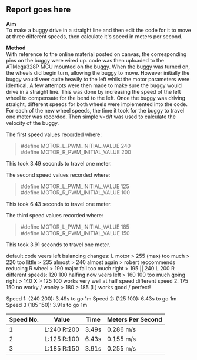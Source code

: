 ## Report goes here
**Aim**  
To make a buggy drive in a straight line and then edit the code for it to move at three different speeds, then calculate it's speed in meters per second.

**Method**  
With reference to the online material posted on canvas, the corresponding pins on the buggy were wired up. code was then uploaded to the ATMega328P MCU mounted on the buggy. When the buggy was turned on, the wheels did begin turn, allowing the buggy to move. However initially the buggy would veer quite heavily to the left whilst the motor parameters were identical. A few attempts were then made to make sure the buggy would drive in a straight line. This was done by increasing the speed of the left wheel to compensate for the bend to the left. Once the buggy was driving straight, different speeds for both wheels were implemented into the code. For each of the new wheel speeds, the time it took for the buggy to travel one meter was recorded. Then simple v=d/t was used to calculate the velocity of the buggy.

The first speed values recorded where:  
> #define MOTOR_L_PWM_INITIAL_VALUE 240  
> #define MOTOR_R_PWM_INITIAL_VALUE 200  

This took 3.49 seconds to travel one meter.

The second speed values recorded where:  
> #define MOTOR_L_PWM_INITIAL_VALUE 125  
> #define MOTOR_R_PWM_INITIAL_VALUE 100  

This took 6.43 seconds to travel one meter.

The third speed values recorded where:  
> #define MOTOR_L_PWM_INITIAL_VALUE 185  
> #define MOTOR_R_PWM_INITIAL_VALUE 150  

This took 3.91 seconds to travel one meter.

default code veers left
balancing changes: L motor > 255 (max) too much > 220 too little > 235 almost > 240 almost again > robert reccommends reducing R wheel > 190 major fail too much right > 195 || 240 L 200 R
different speeds: 120 100 halfing now veers left > 160 100 too much going right > 140 X > 125 100 works very well at half speed
different speed 2: 175 150 no worky / wonky > 180 > 185 (L) works good / perfect!

Speed 1:  (240 200): 3.49s to go 1m
Speed 2: (125 100): 6.43s to go 1m
Speed 3 (185 150): 3.91s to go 1m 

|Speed No.|Value|Time|Meters Per Second|
|--------|-------|-------|-------|
|1| L:240 R:200|3.49s|0.286 m/s|
|2| L:125 R:100|6.43s|0.155 m/s|
|3| L:185 R:150|3.91s|0.255 m/s|
